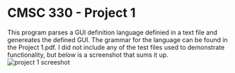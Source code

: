 # CMSC 330 - Project 1
This program parses a GUI definition language definied in a text file and genereates the defined GUI. The grammar for the language can be found in the Project 1.pdf. I did not include any of the test files used to demonstrate functionality, but below is a screenshot that sums it up.
![project 1 screeshot](https://imgur.com/NLFclXn)
